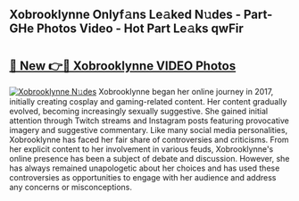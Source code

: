 ## Xobrooklynne Onlyf𝚊ns Le𝚊ked N𝚞des - Part-GHe Photos Video - Hot Part Le𝚊ks qwFir

# <h2><a href="http://ac31681.deff.icu/?id=Xobrooklynne">🔗 New 👉🔴 Xobrooklynne VIDEO Photos</a></h2>

[![Xobrooklynne N𝚞des](https://i.imgur.com/rIISA9y.gif)](http://ac31681.deff.icu/?id=Xobrooklynne)
Xobrooklynne began her online journey in 2017, initially creating cosplay and gaming-related content. Her content gradually evolved, becoming increasingly sexually suggestive. She gained initial attention through Twitch streams and Instagram posts featuring provocative imagery and suggestive commentary. Like many social media personalities, Xobrooklynne has faced her fair share of controversies and criticisms. From her explicit content to her involvement in various feuds, Xobrooklynne's online presence has been a subject of debate and discussion. However, she has always remained unapologetic about her choices and has used these controversies as opportunities to engage with her audience and address any concerns or misconceptions.
